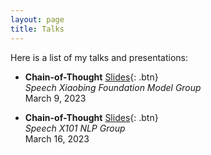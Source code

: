 ```yaml
---
layout: page
title: Talks
---
```


Here is a list of my talks and presentations:

- **Chain-of-Thought**
  [Slides](/static/pdf/CoT-3-9.pdf){: .btn}  
  *Speech Xiaobing Foundation Model Group*  
  March 9, 2023

- **Chain-of-Thought**
  [Slides](/static/pdf/CoT-3-16.pdf){: .btn}  
  *Speech X101 NLP Group*  
  March 16, 2023

<!-- - **GBO presentation**
  [Slides](/static/ppt/gbo_presentation.pdf){: .btn}  
  *Malone 228* (May 04, 2022)

- **Overlap-aware Speaker Diarization: Methods and Ensembles**  
  *ISCA SIG-ML Seminar* (May 05, 2021): [Video](https://www.youtube.com/watch?v=SHWNqU9g_hU){: .btn} [Slides](/static/ppt/isca_sigml_desh.pdf){: .btn}  
  *CLSP Seminar* (January 29, 2021): [Slides](/static/ppt/clsp_seminar_talk.pdf){: .btn}  

- **TS-ASR: Speaker Beam and Voice Filter**
  [Slides](/static/ppt/ts_asr_reading_group.pdf){: .btn}  
  *Speech Technologies Reading Group*  
  October 02, 2020

- **Informed Target Speaker ASR** 
	[Slides](/static/ppt/jsalt_final.pdf){: .btn}  
	*JSALT 2020 Closing Presentation*  
	August 06, 2020 

- **Target Speaker - Voice Activity Detection**
	[Paper](https://arxiv.org/abs/2005.07272){: .btn} 
	[Slides](/static/ppt/ts-vad.pdf){: .btn}  
	*Speech Technologies Reading Group*  
	May 29, 2020 

- **The JHU Multi-Microphone Multi-Speaker ASR System for the CHiME-6 Challenge**
	[Video](https://www.youtube.com/watch?v=BLK8YFNk7is&feature=youtu.be){: .btn}
	[Slides](/static/ppt/chime6_slides.pdf){: .btn}   
	*CHiME-6 Virtual Workshop*    
	May 04, 2020

- **CLSP Seminar Lightning Talk**
	[Slides](/static/ppt/lightning_talk.pdf){: .btn}   
	*CLSP Seminar*  
	April 03, 2020

- **Imputer: Sequence Modeling via Imputation and Dynamic Programming**
	[Paper](https://arxiv.org/pdf/2002.08926.pdf){: .btn} 
	[Slides](/static/ppt/imputer.pdf){: .btn}  
	*Speech Technologies Reading Group*  
	Barton 225, 3101 Wyman Park Dr, Baltimore  
	March 06, 2020 

- **Transformer ASR with Contextual Block Processing**
	[Paper](https://arxiv.org/pdf/1910.07204.pdf){: .btn} 
	[Slides](/static/ppt/transformer_asr_contextual.pdf){: .btn}  
	*Speech Technologies Reading Group*  
	Hackerman 320, 3101 Wyman Park Dr, Baltimore  
	November 04, 2019 

- **Joint CTC-Attention for ASR using Multi-task Learning**
	[Paper](https://arxiv.org/pdf/1609.06773.pdf){: .btn} 
	[Slides](/static/ppt/joint_ctc_attention.pdf){: .btn}  
	*Information Extraction Lightning Talk*  
	Hackerman 320, 3101 Wyman Park Dr, Baltimore  
	May 02, 2019 

- **Contrastive Predictive Coding**
	[Paper](https://arxiv.org/pdf/1807.03748.pdf){: .btn} 
	[Slides](/static/ppt/contrastive_predictive_coding.pdf){: .btn}  
	*Speech Technologies Reading Group*  
	Barton 225, 3101 Wyman Park Dr, Baltimore  
	April 29, 2019  

- **Dataset Shift in NLP**
	[Paper](https://homepages.inf.ed.ac.uk/amos/publications/Storkey2009TrainingTestDifferent.pdf){: .btn} 
	[Slides](/static/ppt/dataset_shift.pdf){: .btn}  
	*NLP Reading Group*  
	Hackerman 306, 3101 Wyman Park Dr, Baltimore  
	April 17, 2019 

- **Attention-based Models for ASR**
	[Paper](https://arxiv.org/pdf/1508.01211.pdf){: .btn} 
	[Slides](/static/ppt/attention_models_asr.pdf){: .btn}  
	*Speech Technologies Reading Group*  
	Barton 225, 3101 Wyman Park Dr, Baltimore  
	March 11, 2019  

<br />  -->



